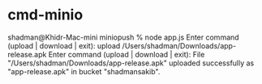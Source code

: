 # cmd-minio
shadman@Khidr-Mac-mini miniopush % node app.js
Enter command (upload <file-path> | download <object-name> | exit): upload /Users/shadman/Downloads/app-release.apk
Enter command (upload <file-path> | download <object-name> | exit): File "/Users/shadman/Downloads/app-release.apk" uploaded successfully as "app-release.apk" in bucket "shadmansakib".